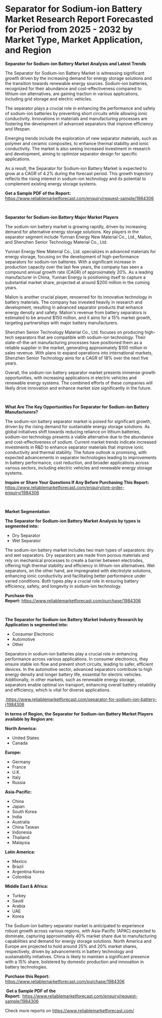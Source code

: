 <p><h1>Separator for Sodium-ion Battery Market Research Report Forecasted for Period from 2025 -  2032 by Market Type, Market Application, and Region</h1></p><p><strong>Separator for Sodium-ion Battery Market Analysis and Latest Trends</strong></p>
<p><p>The Separator for Sodium-ion Battery Market is witnessing significant growth driven by the increasing demand for energy storage solutions and the transition towards renewable energy sources. Sodium-ion batteries, recognized for their abundance and cost-effectiveness compared to lithium-ion alternatives, are gaining traction in various applications, including grid storage and electric vehicles. </p><p>The separator plays a crucial role in enhancing the performance and safety of sodium-ion batteries by preventing short circuits while allowing ionic conductivity. Innovations in materials and manufacturing processes are fostering the development of advanced separators that improve efficiency and lifespan.</p><p>Emerging trends include the exploration of new separator materials, such as polymer and ceramic composites, to enhance thermal stability and ionic conductivity. The market is also seeing increased investment in research and development, aiming to optimize separator design for specific applications.</p><p>As a result, the Separator for Sodium-ion Battery Market is expected to grow at a CAGR of 4.2% during the forecast period. This growth trajectory reflects the rising interest in sodium-ion technology and its potential to complement existing energy storage systems.</p></p>
<p><strong>Get a Sample PDF of the Report:&nbsp;</strong> <a href="https://www.reliablemarketforecast.com/enquiry/request-sample/1984306?utm_campaign=2300&utm_medium=2&utm_source=Github&utm_content=ia&utm_term=06042025&utm_id=separator-for-sodium-ion-battery">https://www.reliablemarketforecast.com/enquiry/request-sample/1984306</a></p>
<p>&nbsp;</p>
<p><strong>Separator for Sodium-ion Battery Major Market Players</strong></p>
<p><p>The sodium-ion battery market is growing rapidly, driven by increasing demand for alternative energy storage solutions. Key players in the separator segment include Yunnan Energy New Material Co., Ltd., Malion, and Shenzhen Senior Technology Material Co., Ltd.</p><p>Yunnan Energy New Material Co., Ltd. specializes in advanced materials for energy storage, focusing on the development of high-performance separators for sodium-ion batteries. With a significant increase in production capacity over the last few years, the company has seen a compound annual growth rate (CAGR) of approximately 20%. As a leading manufacturer in China, Yunnan Energy is positioning itself to capture a substantial market share, projected at around $200 million in the coming years.</p><p>Malion is another crucial player, renowned for its innovative technology in battery materials. The company has invested heavily in research and development, resulting in advanced separator products that enhance energy density and safety. Malion's revenue from battery separators is estimated to be around $150 million, and it aims for a 15% market growth, targeting partnerships with major battery manufacturers.</p><p>Shenzhen Senior Technology Material Co., Ltd. focuses on producing high-tech separators that are compatible with sodium-ion technology. Their state-of-the-art manufacturing processes have positioned them as a reliable supplier in the market, generating approximately $100 million in sales revenue. With plans to expand operations into international markets, Shenzhen Senior Technology aims for a CAGR of 18% over the next five years.</p><p>Overall, the sodium-ion battery separator market presents immense growth opportunities, with increasing applications in electric vehicles and renewable energy systems. The combined efforts of these companies will likely drive innovation and enhance market size significantly in the future.</p></p>
<p>&nbsp;</p>
<p><strong>What Are The Key Opportunities For Separator for Sodium-ion Battery Manufacturers?</strong></p>
<p><p>The sodium-ion battery separator market is poised for significant growth, driven by the rising demand for sustainable energy storage solutions. As global initiatives shift towards reducing reliance on lithium batteries, sodium-ion technology presents a viable alternative due to the abundance and cost-effectiveness of sodium. Current market trends indicate increased investments in R&D to enhance separator materials that improve ionic conductivity and thermal stability. The future outlook is promising, with expected advancements in separator technologies leading to improvements in battery performance, cost reduction, and broader applications across various sectors, including electric vehicles and renewable energy storage systems.</p></p>
<p><strong>Inquire or Share Your Questions If Any Before Purchasing This Report:</strong> <a href="https://www.reliablemarketforecast.com/enquiry/pre-order-enquiry/1984306?utm_campaign=2300&utm_medium=2&utm_source=Github&utm_content=ia&utm_term=06042025&utm_id=separator-for-sodium-ion-battery">https://www.reliablemarketforecast.com/enquiry/pre-order-enquiry/1984306</a></p>
<p>&nbsp;</p>
<p><strong>Market Segmentation</strong></p>
<p><strong>The Separator for Sodium-ion Battery Market Analysis by types is segmented into:</strong></p>
<p><ul><li>Dry Separator</li><li>Wet Separator</li></ul></p>
<p><p>The sodium-ion battery market includes two main types of separators: dry and wet separators. Dry separators are made from porous materials and rely on mechanical processes to create a barrier between electrodes, offering high thermal stability and efficiency in lithium-ion alternatives. Wet separators, on the other hand, are impregnated with electrolyte solutions, enhancing ionic conductivity and facilitating better performance under varied conditions. Both types play a crucial role in ensuring battery efficiency, safety, and longevity in sodium-ion technology.</p></p>
<p><strong>Purchase this Report:&nbsp;</strong><a href="https://www.reliablemarketforecast.com/purchase/1984306?utm_campaign=2300&utm_medium=2&utm_source=Github&utm_content=ia&utm_term=06042025&utm_id=separator-for-sodium-ion-battery">https://www.reliablemarketforecast.com/purchase/1984306</a></p>
<p>&nbsp;</p>
<p><strong>The Separator for Sodium-ion Battery Market Industry Research by Application is segmented into:</strong></p>
<p><ul><li>Consumer Electronic</li><li>Automotive</li><li>Other</li></ul></p>
<p><p>Separators in sodium-ion batteries play a crucial role in enhancing performance across various applications. In consumer electronics, they ensure stable ion flow and prevent short circuits, leading to safer, efficient devices. In the automotive sector, advanced separators contribute to high energy density and longer battery life, essential for electric vehicles. Additionally, in other markets, such as renewable energy storage, separators enable optimal ion transport, enhancing overall battery reliability and efficiency, which is vital for diverse applications.</p></p>
<p><a href="https://www.reliablemarketforecast.com/separator-for-sodium-ion-battery-r1984306?utm_campaign=2300&utm_medium=2&utm_source=Github&utm_content=ia&utm_term=06042025&utm_id=separator-for-sodium-ion-battery">&nbsp;https://www.reliablemarketforecast.com/separator-for-sodium-ion-battery-r1984306</a></p>
<p><strong>In terms of Region, the Separator for Sodium-ion Battery Market Players available by Region are:</strong></p>
<p>
    <p> <strong> North America: </strong>
        <ul>
            <li>United States</li>
            <li>Canada</li>
        </ul>
        </p> 
    <p> <strong> Europe: </strong>
        <ul>
            <li>Germany</li>
            <li>France</li>
            <li>U.K.</li>
            <li>Italy</li>
            <li>Russia</li>
        </ul>
        </p> 
    <p> <strong> Asia-Pacific: </strong>
        <ul>
            <li>China</li>
            <li>Japan</li>
            <li>South Korea</li>
            <li>India</li>
            <li>Australia</li>
            <li>China Taiwan</li>
            <li>Indonesia</li>
            <li>Thailand</li>
            <li>Malaysia</li>
        </ul>
        </p> 
    <p> <strong> Latin America: </strong>
        <ul>
            <li>Mexico</li>
            <li>Brazil</li>
            <li>Argentina Korea</li>
            <li>Colombia</li>
        </ul>
        </p> 
    <p> <strong> Middle East & Africa: </strong>
        <ul>
            <li>Turkey</li>
            <li>Saudi</li>
            <li>Arabia</li>
            <li>UAE</li>
            <li>Korea</li>
        </ul>
    </p>
    </p>
<p><p>The Sodium-ion battery separator market is anticipated to experience robust growth across various regions, with Asia-Pacific (APAC) expected to dominate, capturing approximately 40% market share due to manufacturing capabilities and demand for energy storage solutions. North America and Europe are projected to hold around 25% and 20% market shares, respectively, driven by advancements in battery technology and sustainability initiatives. China is likely to maintain a significant presence with a 15% share, bolstered by domestic production and innovation in battery technologies.</p></p>
<p><strong>Purchase this Report: </strong><a href="https://www.reliablemarketforecast.com/purchase/1984306?utm_campaign=2300&utm_medium=2&utm_source=Github&utm_content=ia&utm_term=06042025&utm_id=separator-for-sodium-ion-battery">https://www.reliablemarketforecast.com/purchase/1984306</a></p>
<p>&nbsp;<strong>Get a Sample PDF of the Report:&nbsp;&nbsp;</strong><a href="https://www.reliablemarketforecast.com/enquiry/request-sample/1984306?utm_campaign=2300&utm_medium=2&utm_source=Github&utm_content=ia&utm_term=06042025&utm_id=separator-for-sodium-ion-battery">https://www.reliablemarketforecast.com/enquiry/request-sample/1984306</a></p>
<p><strong></strong></p>
<p>Check more reports on <a href="https://www.reliablemarketforecast.com/?utm_campaign=2300&utm_medium=2&utm_source=Github&utm_content=ia&utm_term=06042025&utm_id=separator-for-sodium-ion-battery">https://www.reliablemarketforecast.com/</a></p>